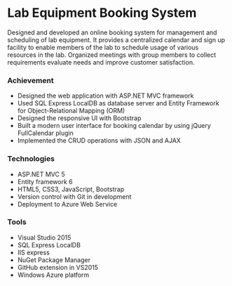 ﻿# Lab Equipment Booking System 

Designed and developed 	an online booking system for management 
and scheduling of lab equipment. It provides a centralized calendar 
and sign up facility to enable members of the lab to schedule usage 
of various resources in the lab. Organized meetings with group members 
to collect requirements evaluate needs and improve customer satisfaction. 

### Achievement

- Designed the web application with ASP.NET MVC framework
- Used SQL Express LocalDB as database server and Entity Framework for Object-Relational Mapping (ORM)
- Designed the responsive UI with Bootstrap
- Built a modern user interface for booking calendar by using jQuery FullCalendar plugin
- Implemented the CRUD operations with JSON and AJAX

### Technologies

- ASP.NET MVC 5
- Entity framework 6
- HTML5, CSS3, JavaScript, Bootstrap
- Version control with Git in development
- Deployment to Azure Web Service

### Tools

- Visual Studio 2015
- SQL Express LocalDB
- IIS express
- NuGet Package Manager
- GitHub extension in VS2015
- Windows Azure platform